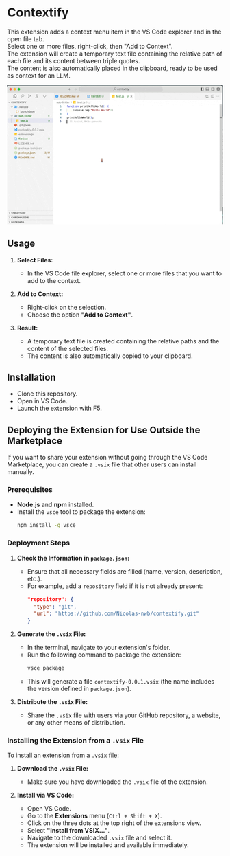 # Contextify
This extension adds a context menu item in the VS Code explorer and in the open file tab.  
Select one or more files, right-click, then "Add to Context".  
The extension will create a temporary text file containing the relative path of each file and its content between triple quotes.  
The content is also automatically placed in the clipboard, ready to be used as context for an LLM.

![usage example](https://raw.githubusercontent.com/Nicolas-nwb/contextify/main/assets/how-to-use.gif)

## Usage
1. **Select Files:**
   - In the VS Code file explorer, select one or more files that you want to add to the context.

2. **Add to Context:**
   - Right-click on the selection.
   - Choose the option **"Add to Context"**.

3. **Result:**
   - A temporary text file is created containing the relative paths and the content of the selected files.
   - The content is also automatically copied to your clipboard.

## Installation
- Clone this repository.
- Open in VS Code.
- Launch the extension with F5.
## Deploying the Extension for Use Outside the Marketplace
If you want to share your extension without going through the VS Code Marketplace, you can create a `.vsix` file that other users can install manually.

### Prerequisites
- **Node.js** and **npm** installed.
- Install the `vsce` tool to package the extension:
  ```bash
  npm install -g vsce
  ```

### Deployment Steps
1. **Check the Information in `package.json`:**
   - Ensure that all necessary fields are filled (name, version, description, etc.).
   - For example, add a `repository` field if it is not already present:
     ```json
     "repository": {
       "type": "git",
       "url": "https://github.com/Nicolas-nwb/contextify.git"
     }
     ```

2. **Generate the `.vsix` File:**
   - In the terminal, navigate to your extension's folder.
   - Run the following command to package the extension:
     ```bash
     vsce package
     ```
   - This will generate a file `contextify-0.0.1.vsix` (the name includes the version defined in `package.json`).

3. **Distribute the `.vsix` File:**
   - Share the `.vsix` file with users via your GitHub repository, a website, or any other means of distribution.

### Installing the Extension from a `.vsix` File
To install an extension from a `.vsix` file:

1. **Download the `.vsix` File:**
   - Make sure you have downloaded the `.vsix` file of the extension.

2. **Install via VS Code:**
   - Open VS Code.
   - Go to the **Extensions** menu (`Ctrl + Shift + X`).
   - Click on the three dots at the top right of the extensions view.
   - Select **"Install from VSIX..."**.
   - Navigate to the downloaded `.vsix` file and select it.
   - The extension will be installed and available immediately.

